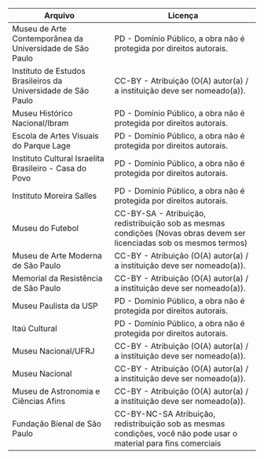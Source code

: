 |Arquivo                                                      |Licença                                                                                                               |
|-------------------------------------------------------------|----------------------------------------------------------------------------------------------------------------------|
|Museu de Arte Contemporânea da Universidade de São Paulo     |PD - Domínio Público, a obra não é protegida por direitos autorais.                                                   |
|Instituto de Estudos Brasileiros da Universidade de São Paulo|CC-BY - Atribuição (O(A) autor(a) / a instituição deve ser nomeado(a)).|
|Museu Histórico Nacional/Ibram                               |PD - Domínio Público, a obra não é protegida por direitos autorais.                                                   |
|Escola de Artes Visuais do Parque Lage                       |PD - Domínio Público, a obra não é protegida por direitos autorais.                                                   |
|Instituto Cultural Israelita Brasileiro - Casa do Povo       |PD - Domínio Público, a obra não é protegida por direitos autorais.                                                   |
|Instituto Moreira Salles                                     |PD - Domínio Público, a obra não é protegida por direitos autorais.                                                   |
|Museu do Futebol                                             |CC-BY-SA - Atribuição, redistribuição sob as mesmas condições (Novas obras devem ser licenciadas sob os mesmos termos)|
|Museu de Arte Moderna de São Paulo                           |CC-BY - Atribuição (O(A) autor(a) / a instituição deve ser nomeado(a)).                                               |
|Memorial da Resistência de São Paulo                         |CC-BY - Atribuição (O(A) autor(a) / a instituição deve ser nomeado(a)).|
|Museu Paulista da USP                                        |PD - Domínio Público, a obra não é protegida por direitos autorais.|
|Itaú Cultural                                                |PD - Domínio Público, a obra não é protegida por direitos autorais.                                                   |
|Museu Nacional/UFRJ                                          |CC-BY - Atribuição (O(A) autor(a) / a instituição deve ser nomeado(a)).                                               |
|Museu Nacional                                               |CC-BY - Atribuição (O(A) autor(a) / a instituição deve ser nomeado(a)).                                               |
|Museu de Astronomia e Ciências Afins                         |CC-BY - Atribuição (O(A) autor(a) / a instituição deve ser nomeado(a)).                                               |
|Fundação Bienal de São Paulo                                 |CC-BY-NC-SA Atribuição, redistribuição sob as mesmas condições, você não pode usar o material para fins comerciais|
